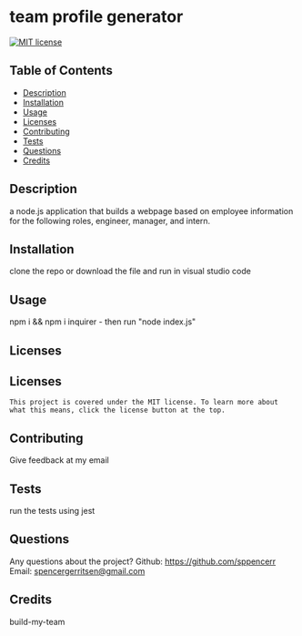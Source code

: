 # team profile generator
  [![MIT license](https://img.shields.io/badge/License-MIT-yellow.svg)](https://lbesson.mit-license.org/)
  ## Table of Contents
  * [Description](#description)
  * [Installation](#installation)
  * [Usage](#usage)
  * [Licenses](#licenses)
  * [Contributing](#contributing)
  * [Tests](#tests)
  * [Questions](#questions)
  * [Credits](#credits)



  ## Description <a name="description"></a>
  a node.js application that builds a webpage based on employee information for the following roles, engineer, manager, and intern.
## Installation <a name="installation"></a>
clone the repo or download the file and run in visual studio code
## Usage <a name="usage"></a>
npm i && npm i inquirer - then run "node index.js"
## Licenses <a name="licenses"></a>
  ## Licenses
    This project is covered under the MIT license. To learn more about what this means, click the license button at the top.
## Contributing <a name="contributing"></a>
Give feedback at my email
## Tests <a name="tests"></a>
run the tests using jest
## Questions <a name="questions"></a>
Any questions about the project?
Github: https://github.com/sppencerr
Email: spencergerritsen@gmail.com
## Credits <a name="credits"></a>
build-my-team

